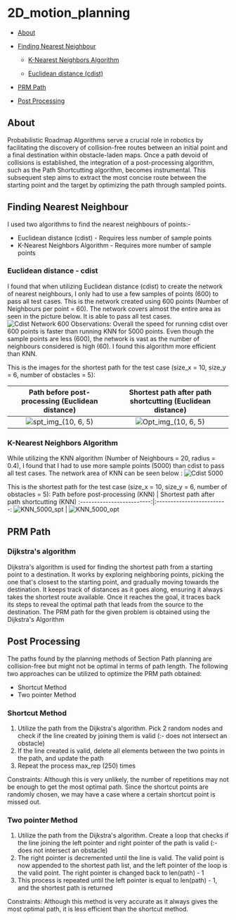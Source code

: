 # 2D_motion_planning

* [About](#about)

* [Finding Nearest Neighbour](#finding-nearest-neighbour)
  
    * [K-Nearest Neighbors Algorithm](#k-nearest-neighbors-algorithm)
  
    * [Euclidean distance (cdist)](#euclidean-distance---cdist)

* [PRM Path](#prm-path)

* [Post Processing](#post-processing)

## About
Probabilistic Roadmap Algorithms serve a crucial role in robotics by facilitating the discovery of collision-free routes between an initial point and a final destination within obstacle-laden maps. Once a path devoid of collisions is established, the integration of a post-processing algorithm, such as the Path Shortcutting algorithm, becomes instrumental. This subsequent step aims to extract the most concise route between the starting point and the target by optimizing the path through sampled points.

## Finding Nearest Neighbour
I used two algorithms to find the nearest neighbours of points:-
* Euclidean distance (cdist) - Requires less number of sample points
* K-Nearest Neighbors Algorithm - Requires more number of sample points
### Euclidean distance - cdist
I found that when utilizing Euclidean distance (cdist) to create the network of nearest neighbours, I only had to use a few samples of points (600) to pass all test cases. 
This is the network created using 600 points (Number of Neighbours per point = 60).
The network covers almost the entire area as seen in the picture below. It is able to pass all test cases.
![Cdist Network 600](https://github.com/Ritzzer764/2D_motion_planning/assets/114499776/41032f19-2dcf-42ad-84d5-721f72cbe348)
Observations: Overall the speed for running cdist over 600 points is faster than running KNN for 5000 points. Even though the sample points are less (600), the network is vast as the number of neighbours considered is high (60). I found this algorithm more efficient than KNN.

This is the images for the shortest path for the test case (size_x = 10, size_y = 6, number of obstacles = 5):

Path before post-processing (Euclidean distance)            |  Shortest path after path shortcutting (Euclidean distance)
:-------------------------:|:-------------------------:
![spt_img_(10, 6, 5)](https://github.com/Ritzzer764/2D_motion_planning/assets/114499776/5d827173-8dd8-437f-9daa-3a2f4b825e2a) | ![Opt_img_(10, 6, 5)](https://github.com/Ritzzer764/2D_motion_planning/assets/114499776/e5ee4cce-2540-4a3f-9ee7-9f4adc9c6dac) 

### K-Nearest Neighbors Algorithm 

While utilizing the KNN algorithm (Number of Neighbours = 20, radius = 0.4), I found that I had to use more sample points (5000) than cdist to pass all test cases.
The network area of KNN can be seen below : 
![Cdist 5000](https://github.com/Ritzzer764/2D_motion_planning/assets/114499776/511dc447-32d0-4505-9b77-858e1bcc39a4)

This is the shortest path for the test case (size_x = 10, size_y = 6, number of obstacles = 5):
Path before post-processing (KNN)          |  Shortest path after path shortcutting (KNN)
:-------------------------:|:-------------------------:
![KNN_5000_spt](https://github.com/Ritzzer764/2D_motion_planning/assets/114499776/c9749596-9a23-4bea-b5a8-5dc0e3de8ec5)  | ![KNN_5000_opt](https://github.com/Ritzzer764/2D_motion_planning/assets/114499776/f43bdcec-84cd-4cea-9ac6-ae452c052091)

## PRM Path
### Dijkstra's algorithm
Dijkstra's algorithm is used for finding the shortest path from a starting point to a destination. It works by exploring neighboring points, picking the one that's closest to the starting point, and gradually moving towards the destination. It keeps track of distances as it goes along, ensuring it always takes the shortest route available. Once it reaches the goal, it traces back its steps to reveal the optimal path that leads from the source to the destination.
The PRM path for the given problem is obtained using the Dijkstra's Algorithm

## Post Processing 
The paths found by the planning methods of Section Path planning are collision-free but might not be optimal in terms of path length. 
The following two approaches can be utilized to optimize the PRM path obtained: 
* Shortcut Method
* Two pointer Method

### Shortcut Method
1) Utilize the path from the Dijkstra's algorithm. Pick 2 random nodes and check if the line created by joining them is valid (:- does not intersect an obstacle)
2) If the line created is valid, delete all elements between the two points in the path, and update the path
3) Repeat the process max_rep (250) times

Constraints: Although this is very unlikely, the number of repetitions may not be enough to get the most optimal path. Since the shortcut points are 
randomly chosen, we may have a case where a certain shortcut point is missed out.

### Two pointer Method
1) Utilize the path from the Dijkstra's algorithm. Create a loop that checks if the line joining the left pointer and right pointer of the path is valid (:- does not intersect an obstacle)
2) The right pointer is decremented until the line is valid. The valid point is now appended to the shortest path list, and the left pointer of the loop is the valid point. The right pointer is changed back to len(path) - 1
3) This process is repeated until the left pointer is equal to len(path) - 1, and the shortest path is returned

Constraints: Although this method is very accurate as it always gives the most optimal path, it is less efficient than the shortcut method.




